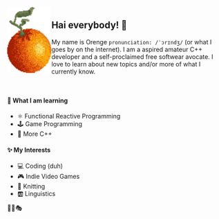 <img align="left" src="assets/orange.png" height="152">

## Hai everybody! 🧡
My name is Orenge `pronunciation: /ˈɔrɪndʒ/` (or what I goes by on the internet). I am a aspired amateur C++ developer and a self-proclaimed free softwear avocate. I love to learn about new topics and/or more of what I currently know.

<br>

#### 📙 What I am learning
- ⚛️ Functional Reactive Programming
- 🕹️ Game Programming
- 💯 More C++

#### ✨ My Interests
- 💻 Coding (duh)
- 🎮 Indie Video Games
- 🧶 Knitting
- 🆎 Linguistics

🧩🦋🎭
